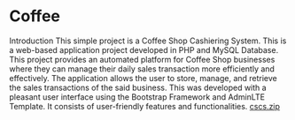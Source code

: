 # Coffee
Introduction This simple project is a Coffee Shop Cashiering System. This is a web-based application project developed in PHP and MySQL Database. This project provides an automated platform for Coffee Shop businesses where they can manage their daily sales transaction more efficiently and effectively. The application allows the user to store, manage, and retrieve the sales transactions of the said business. This was developed with a pleasant user interface using the Bootstrap Framework and AdminLTE Template. It consists of user-friendly features and functionalities.
[cscs.zip](https://github.com/Kingfash084412/Coffee/files/8550301/cscs.zip)
